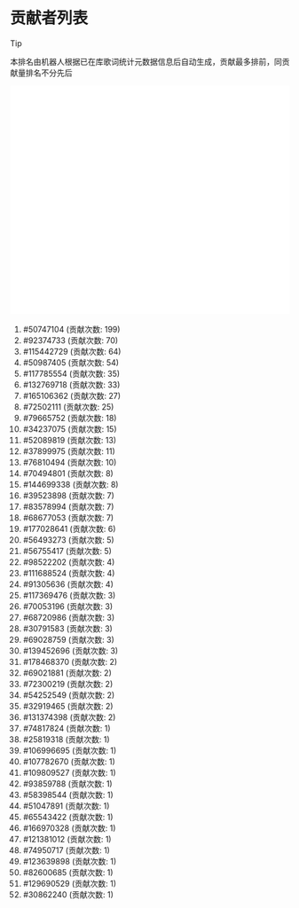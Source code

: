 # 贡献者列表

> [!TIP]
> 本排名由机器人根据已在库歌词统计元数据信息后自动生成，贡献最多排前，同贡献量排名不分先后

![贡献者头像画廊](./CONTRIBUTORS.svg)

1. #50747104 (贡献次数: 199)
2. #92374733 (贡献次数: 70)
3. #115442729 (贡献次数: 64)
4. #50987405 (贡献次数: 54)
5. #117785554 (贡献次数: 35)
6. #132769718 (贡献次数: 33)
7. #165106362 (贡献次数: 27)
8. #72502111 (贡献次数: 25)
9. #79665752 (贡献次数: 18)
10. #34237075 (贡献次数: 15)
11. #52089819 (贡献次数: 13)
12. #37899975 (贡献次数: 11)
13. #76810494 (贡献次数: 10)
14. #70494801 (贡献次数: 8)
15. #144699338 (贡献次数: 8)
16. #39523898 (贡献次数: 7)
17. #83578994 (贡献次数: 7)
18. #68677053 (贡献次数: 7)
19. #177028641 (贡献次数: 6)
20. #56493273 (贡献次数: 5)
21. #56755417 (贡献次数: 5)
22. #98522202 (贡献次数: 4)
23. #111688524 (贡献次数: 4)
24. #91305636 (贡献次数: 4)
25. #117369476 (贡献次数: 3)
26. #70053196 (贡献次数: 3)
27. #68720986 (贡献次数: 3)
28. #30791583 (贡献次数: 3)
29. #69028759 (贡献次数: 3)
30. #139452696 (贡献次数: 3)
31. #178468370 (贡献次数: 2)
32. #69021881 (贡献次数: 2)
33. #72300219 (贡献次数: 2)
34. #54252549 (贡献次数: 2)
35. #32919465 (贡献次数: 2)
36. #131374398 (贡献次数: 2)
37. #74817824 (贡献次数: 1)
38. #25819318 (贡献次数: 1)
39. #106996695 (贡献次数: 1)
40. #107782670 (贡献次数: 1)
41. #109809527 (贡献次数: 1)
42. #93859788 (贡献次数: 1)
43. #58398544 (贡献次数: 1)
44. #51047891 (贡献次数: 1)
45. #65543422 (贡献次数: 1)
46. #166970328 (贡献次数: 1)
47. #121381012 (贡献次数: 1)
48. #74950717 (贡献次数: 1)
49. #123639898 (贡献次数: 1)
50. #82600685 (贡献次数: 1)
51. #129690529 (贡献次数: 1)
52. #30862240 (贡献次数: 1)
